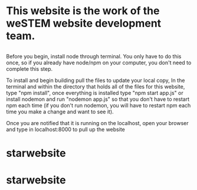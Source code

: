 # This website is the work of the weSTEM website development team.

##
Before you begin, install node through terminal. You only have to do this once, so if you already have node/npm on your computer, you don't need to complete this step. 

To install and begin building pull the files to update your local copy,
In the terminal and within the directory that holds all of the files for this
website, type "npm install", once everything is installed type "npm start app.js"
or install nodemon and run "nodemon app.js" so that you don't have to restart
npm each time (if you don't run nodemon, you will have to restart npm each time you make a change and want to see it).

Once you are notified that it is running on the localhost, open your browser and type in localhost:8000 to pull up the website
# starwebsite
# starwebsite
